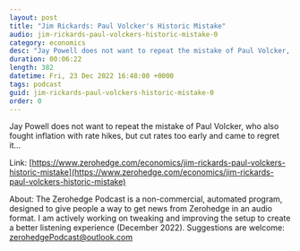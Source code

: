 ```yaml
---
layout: post
title: "Jim Rickards: Paul Volcker's Historic Mistake"
audio: jim-rickards-paul-volckers-historic-mistake-0
category: economics
desc: "Jay Powell does not want to repeat the mistake of Paul Volcker, who also fought inflation with rate hikes, but cut rates too early and came to regret it..."
duration: 00:06:22
length: 382
datetime: Fri, 23 Dec 2022 16:48:00 +0000
tags: podcast
guid: jim-rickards-paul-volckers-historic-mistake-0
order: 0
---
```

Jay Powell does not want to repeat the mistake of Paul Volcker, who also fought inflation with rate hikes, but cut rates too early and came to regret it...

Link: [https://www.zerohedge.com/economics/jim-rickards-paul-volckers-historic-mistake](https://www.zerohedge.com/economics/jim-rickards-paul-volckers-historic-mistake)

About: The Zerohedge Podcast is a non-commercial, automated program, designed to give people a way to get news from Zerohedge in an audio format.  I am actively working on tweaking and improving the setup to create a better listening experience (December 2022).  Suggestions are welcome: [zerohedgePodcast@outlook.com](mailto:zerohedgePodcast@outlook.com)